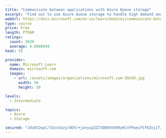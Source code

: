 ```yaml
---
title: "Communicate between applications with Azure Queue storage"
excerpt: "Find out to use Azure Queue storage to handle high demand and improve resilience in your distributed applications."
webUrl: https://docs.microsoft.com/en-us/learn/modules/communicate-between-apps-with-azure-queue-storage/
type: course
price: Free
length: PT56M
ratings:
  count: 2639
  average: 4.6066694
heat: 55

provider:
  name: Microsoft Learn
  domain: microsoft.com
  images:
    - url: /assets/images/organizations/microsoft.com-50x50.jpg
      width: 50
      height: 50

levels:
  - Intermediate

topics:
  - Azure
  - Storage

secured: "JdvDS2wpC/lUzs5ozy/8OY/+janyipZZlVDD9dtH99yKCnFPweiF5fKZoj2fJZm7FtUYk/HAiTVtciV4KiqzuZgdT9hkZZavW18HjIETUBiMMtV6Txf9MNinUUO3cQEP/xPCwU8W+NDNaN30uM+vCcSxL1JHrhPVSE4CWkgRNgvd66PytWNrRZaA0xkuLBB3TT0COSjl0wmBaTk5qVqQb/ebfBeBoPxDludr4TfYNly1qlbD34Ltet43eO5qJx3AA6zVjd4oy66JrNPCt1prVxya3pjJCPD2qMkmUhkB7GApMO0NHQX36eXkwiG2F8mEgalDTuTceVFTOGpdnxG5u61uEIhk50R14QgwFYf/p4cH1jsb6teEnTc2W5gm/L7/yJ48mlbxOPI0etpv9MdYuBbBoFxuySPKqB4S4GwjXVI=;FxK6VbcpyFnA5PXNmNcNzQ=="
---
```


